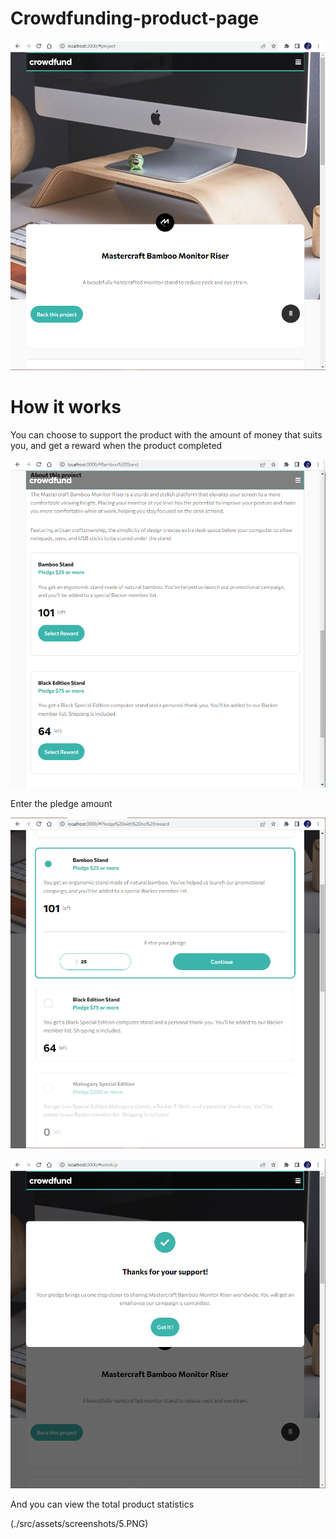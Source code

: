 # Crowdfunding-product-page 

![alt text](./src/assets/screenshots/1.PNG)

# How it works

You can choose to support the product with the amount of money that suits you, and get a reward when the product completed

![alt text](./src/assets/screenshots/2.PNG)

Enter the pledge amount

![alt text](./src/assets/screenshots/3.PNG)

![alt text](./src/assets/screenshots/4.PNG)

And you can view the total product statistics


(./src/assets/screenshots/5.PNG)
